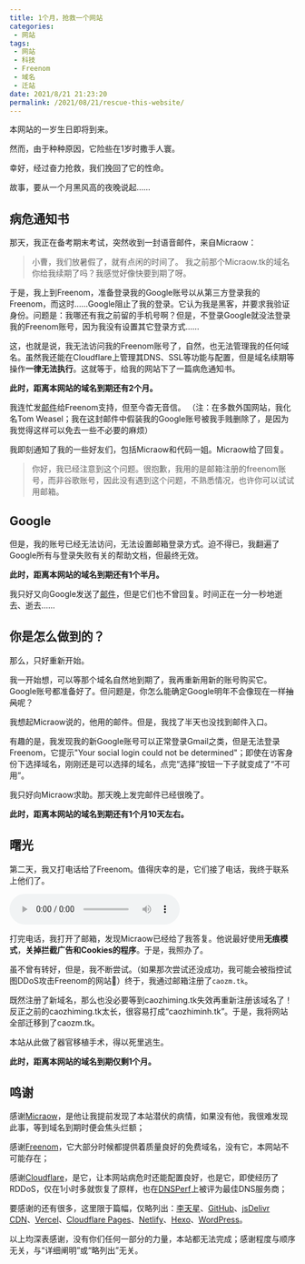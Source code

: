 ```yaml
---
title: 1个月，抢救一个网站
categories:
 - 网站
tags:
 - 网站
 - 科技
 - Freenom
 - 域名
 - 迁站
date: 2021/8/21 21:23:20
permalink: /2021/08/21/rescue-this-website/
---
```


本网站的一岁生日即将到来。

然而，由于种种原因，它险些在1岁时撒手人寰。

幸好，经过奋力抢救，我们挽回了它的性命。

故事，要从一个月黑风高的夜晚说起……

<!-- more -->

## 病危通知书

那天，我正在备考期末考试，突然收到一封语音邮件，来自Micraow：

> 小曹，我们放暑假了，就有点闲的时间了。 我之前那个Micraow.tk的域名你给我续期了吗？我感觉好像快要到期了呀。

于是，我上到Freenom，准备登录我的Google账号以从第三方登录我的Freenom，而这时……Google阻止了我的登录。它认为我是黑客，并要求我验证身份。问题是：我哪还有我之前留的手机号啊？但是，不登录Google就没法登录我的Freenom账号，因为我没有设置其它登录方式……

这，也就是说，我无法访问我的Freenom账号了，自然，也无法管理我的任何域名。虽然我还能在Cloudflare上管理其DNS、SSL等功能与配置，但是域名续期等操作**一律无法执行**。这就等于，给我的网站下了一篇病危通知书。

**此时，距离本网站的域名到期还有2个月。**

我连忙发[邮件](https://email-archives.caozm.tk/freenom-help-me.html)给Freenom支持，但至今杳无音信。
（注：在多数外国网站，我化名Tom Weasel；我在这封邮件中假装我的Google账号被我手贱删除了，是因为我觉得这样可以免去一些不必要的麻烦）

我即刻通知了我的一些好友们，包括Micraow和代码一姐。Micraow给了回复。

> 你好，我已经注意到这个问题。很抱歉，我用的是邮箱注册的freenom账号，而非谷歌账号，因此没有遇到这个问题，不熟悉情况，也许你可以试试用邮箱。

## Google

但是，我的账号已经无法访问，无法设置邮箱登录方式。迫不得已，我翻遍了Google所有与登录失败有关的帮助文档，但最终无效。

**此时，距离本网站的域名到期还有1个半月。**

我只好又向Google发送了[邮件](https://email-archives.caozm.tk/google-help-me.html)，但是它们也不曾回复。时间正在一分一秒地逝去、逝去……

## 你是怎么做到的？

那么，只好重新开始。

我一开始想，可以等那个域名自然地到期了，我再重新用新的账号购买它。Google账号都准备好了。但问题是，你怎么能确定Google明年不会像现在一样~~抽风~~呢？

我想起Micraow说的，他用的邮件。但是，我找了半天也没找到邮件入口。

有趣的是，我发现我的新Google账号可以正常登录Gmail之类，但是无法登录Freenom，它提示"Your social login could not be determined"；即使在访客身份下选择域名，刚刚还是可以选择的域名，点完“选择”按钮一下子就变成了“不可用”。

我只好向Micraow求助。那天晚上发完邮件已经很晚了。

**此时，距离本网站的域名到期还有1个月10天左右。**

## 曙光

第二天，我又打电话给了Freenom。值得庆幸的是，它们接了电话，我终于联系上他们了。

<audio src="https://cdn.jsdelivr.net/gh/cao-zhiming/ss-caozhimingtk@0.9.5/audio/Freenom.m4a" controls="controls">
你的浏览器不支持音频播放。
</audio>

打完电话，我打开了邮箱，发现Micraow已经给了我答复。他说最好使用**无痕模式**，**关掉拦截广告和Cookies的程序**。于是，我照办了。

虽不曾有转好，但是，我不断尝试。（如果那次尝试还没成功，我可能会被指控试图DDoS攻击Freenom的网站🤣）终于，我通过邮箱注册了```caozm.tk```。

既然注册了新域名，那么也没必要等到caozhiming.tk失效再重新注册该域名了！反正之前的caozhiming.tk太长，很容易打成“caozhiminh.tk”。于是，我将网站全部迁移到了caozm.tk。

本站从此做了器官移植手术，得以死里逃生。

**此时，距离本网站的域名到期仅剩1个月。**

## 鸣谢

感谢[Micraow](https://msblog.ml)，是他让我提前发现了本站潜伏的病情，如果没有他，我很难发现此事，等到域名到期时便会焦头烂额；

感谢[Freenom](https://www.freenom.com/zh/index.html?lang=zh)，它大部分时候都提供着质量良好的免费域名，没有它，本网站不可能存在；

感谢[Cloudflare](https://www.cloudflare.com)，是它，让本网站病危时还能配置良好，也是它，即使经历了RDDoS，仅在1小时多就恢复了原样，也在[DNSPerf](https://dnsperf.com)上被评为最佳DNS服务商；

要感谢的还有很多，这里限于篇幅，仅略列出：[李天星](https://ltx1102.com)、[GitHub](https://github.com)、[jsDelivr CDN](https://cdn.jsdelivr.net)、[Vercel](https://vercel.com)、[Cloudflare Pages](https://pages.cloudflare.com)、[Netlify](https://netlify.com)、[Hexo](https://hexo.io)、[WordPress](https://cn.wordpress.org)。

以上均深表感谢，没有你们任何一部分的力量，本站都无法完成；感谢程度与顺序无关，与“详细阐明”或“略列出”无关。
